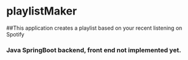 # playlistMaker
##This application creates a playlist based on your recent listening on Spotify
### Java SpringBoot backend, front end not implemented yet.
